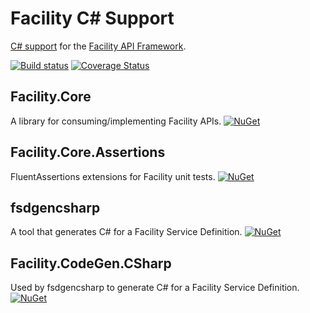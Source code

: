 # Facility C# Support

[C# support](https://facilityapi.github.io/generate/csharp) for the [Facility API Framework](https://facilityapi.github.io/).

[![Build status](https://ci.appveyor.com/api/projects/status/9jnedwr284uc32nt?svg=true)](https://ci.appveyor.com/project/ejball/facilitycsharp)
[![Coverage Status](https://coveralls.io/repos/github/FacilityApi/FacilityCSharp/badge.svg?branch=master)](https://coveralls.io/github/FacilityApi/FacilityCSharp?branch=master)

## Facility.Core

A library for consuming/implementing Facility APIs. [![NuGet](https://img.shields.io/nuget/v/Facility.Core.svg)](https://www.nuget.org/packages/Facility.Core)

## Facility.Core.Assertions

FluentAssertions extensions for Facility unit tests. [![NuGet](https://img.shields.io/nuget/v/Facility.Core.Assertions.svg)](https://www.nuget.org/packages/Facility.Core.Assertions)

## fsdgencsharp

A tool that generates C# for a Facility Service Definition. [![NuGet](https://img.shields.io/nuget/v/fsdgencsharp.svg)](https://www.nuget.org/packages/fsdgencsharp)

## Facility.CodeGen.CSharp

Used by fsdgencsharp to generate C# for a Facility Service Definition. [![NuGet](https://img.shields.io/nuget/v/Facility.CodeGen.CSharp.svg)](https://www.nuget.org/packages/Facility.CodeGen.CSharp)
